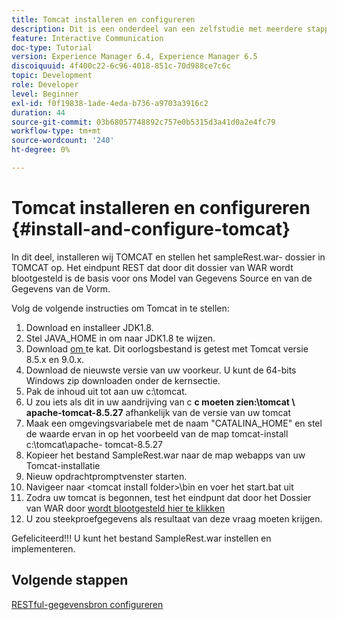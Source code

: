 ```yaml
---
title: Tomcat installeren en configureren
description: Dit is een onderdeel van een zelfstudie met meerdere stappen voor het maken van uw eerste interactieve communicatiedocument. In dit onderdeel wordt TOMCAT geïnstalleerd en wordt het bestand sampleRest.war in TOMCAT geïmplementeerd.
feature: Interactive Communication
doc-type: Tutorial
version: Experience Manager 6.4, Experience Manager 6.5
discoiquuid: 4f400c22-6c96-4018-851c-70d988ce7c6c
topic: Development
role: Developer
level: Beginner
exl-id: f0f19838-1ade-4eda-b736-a9703a3916c2
duration: 44
source-git-commit: 03b68057748892c757e0b5315d3a41d0a2e4fc79
workflow-type: tm+mt
source-wordcount: '240'
ht-degree: 0%

---
```


# Tomcat installeren en configureren {#install-and-configure-tomcat}

In dit deel, installeren wij TOMCAT en stellen het sampleRest.war- dossier in TOMCAT op. Het eindpunt REST dat door dit dossier van WAR wordt blootgesteld is de basis voor ons Model van Gegevens Source en van de Gegevens van de Vorm.

Volg de volgende instructies om Tomcat in te stellen:

1. Download en installeer JDK1.8.
2. Stel JAVA_HOME in om naar JDK1.8 te wijzen.
3. Download [ om ](https://tomcat.apache.org/) te kat. Dit oorlogsbestand is getest met Tomcat versie 8.5.x en 9.0.x.
4. Download de nieuwste versie van uw voorkeur. U kunt de 64-bits Windows zip downloaden onder de kernsectie.
5. Pak de inhoud uit tot aan uw c:\tomcat.
6. U zou iets als dit in uw aandrijving van c **c moeten zien:\tomcat \ apache-tomcat-8.5.27** afhankelijk van de versie van uw tomcat
7. Maak een omgevingsvariabele met de naam &quot;CATALINA_HOME&quot; en stel de waarde ervan in op het voorbeeld van de map tomcat-install c:\tomcat\apache- tomcat-8.5.27
8. Kopieer het bestand SampleRest.war naar de map webapps van uw Tomcat-installatie
9. Nieuw opdrachtpromptvenster starten.
10. Navigeer naar &lt;tomcat install folder>\bin en voer het start.bat uit
11. Zodra uw tomcat is begonnen, test het eindpunt dat door het Dossier van WAR door [ wordt blootgesteld hier te klikken ](http://localhost:8080/SampleRest/webapi/getStatement/9586)
12. U zou steekproefgegevens als resultaat van deze vraag moeten krijgen.

Gefeliciteerd!!! U kunt het bestand SampleRest.war instellen en implementeren.

## Volgende stappen

[RESTful-gegevensbron configureren](./parttwo.md)
